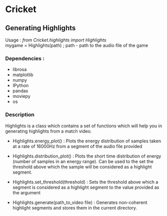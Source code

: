 # Cricket

## Generating Highlights

Usage : _from Cricket.highlights import Highlights_  
	mygame = Highlights(path) ; path - path to the audio file of the game

### Dependencies : 

* librosa
* matplotlib
* numpy
* IPython
* pandas
* moviepy
* os

### Description

Highlights is a class which contains a set of functions which will help you in generating highlights from a match video.

* Highlights.energy_plot() : Plots the energy distribution of samples taken at a rate of 16000Hz  from a segment of the audio file provided

* Highlights.distribution_plot() : Plots the short time distribution of energy (number of samples in an energy range). Can be used to the set the threshold above which the sample will be considered as a highlight segment.

* Highlights.set_threshold(threshold) : Sets the threshold above which a segment is considered as a highlight segment to the value provided as the argument

* Highlights.generate(path_to_video file) : Generates non-coherent highlight segments and stores them in the current directory.
